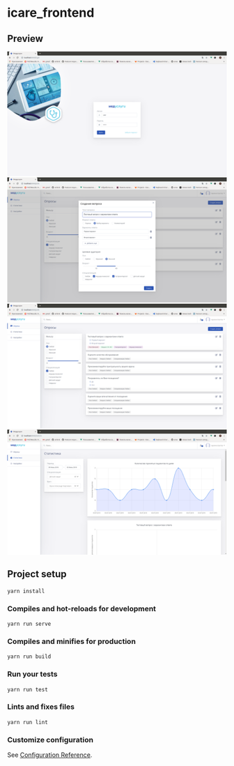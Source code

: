 # icare_frontend

## Preview
<img src="./screen1.png" />
<img src="./screen2.png" />
<img src="./screen3.png" />
<img src="./screen4.png" />

## Project setup
```
yarn install
```

### Compiles and hot-reloads for development
```
yarn run serve
```

### Compiles and minifies for production
```
yarn run build
```

### Run your tests
```
yarn run test
```

### Lints and fixes files
```
yarn run lint
```

### Customize configuration
See [Configuration Reference](https://cli.vuejs.org/config/).
